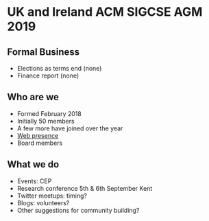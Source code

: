 
# UK and Ireland ACM SIGCSE AGM 2019


## Formal Business


- Elections as terms end (none)
- Finance report (none)


    
## Who are we

- Formed February 2018
- Initially 50 members
- A few more have joined over the year
- [Web presence](https://uki-sigcse.hosting.acm.org/contact/)
- Board members


## What we do

- Events: CEP
- Research conference 5th & 6th September Kent
- Twitter meetups: timing?
- Blogs: volunteers?
- Other suggestions for community building?

